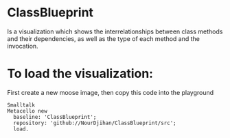 # ClassBlueprint
Is a visualization which shows the interrelationships between class methods and their dependencies, as well as the type of each method and the invocation.
# To load the visualization:
First create a new moose image, then copy this code into the playground
``` 
Smalltalk
Metacello new
  baseline: 'ClassBlueprint';
  repository: 'github://NourDjihan/ClassBlueprint/src';
  load.
 ```
